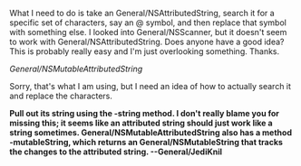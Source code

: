 What I need to do is take an General/NSAttributedString, search it for a specific set of characters, say an @ symbol, and then replace that symbol with something else. I looked into General/NSScanner, but it doesn't seem to work with General/NSAttributedString. Does anyone have a good idea? This is probably really easy and I'm just overlooking something. Thanks.

*General/NSMutableAttributedString*

Sorry, that's what I am using, but I need an idea of how to actually search it and replace the characters.

**Pull out its string using the     -string method. I don't really blame you for missing this; it seems like an attributed string should just work like a string sometimes. General/NSMutableAttributedString also has a method     -mutableString, which returns an General/NSMutableString that tracks the changes to the attributed string. --General/JediKnil**